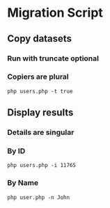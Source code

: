 # Migration Script

## Copy datasets

### Run with truncate optional
### Copiers are plural

```
php users.php -t true
```

## Display results
### Details are singular
### By ID

```
php users.php -i 11765
```

### By Name

```
php user.php -n John
```

